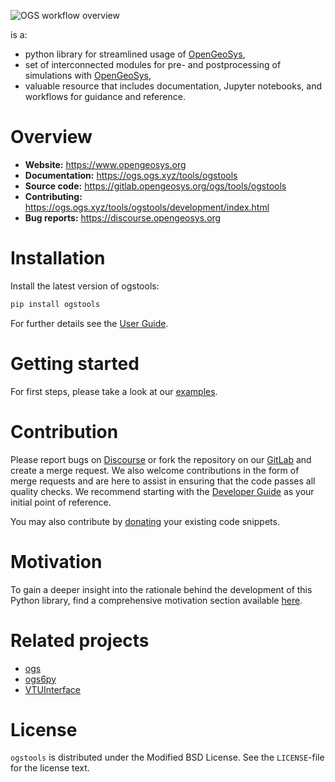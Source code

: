 ![OGS workflow overview](https://ogs.ogs.xyz/tools/ogstools/_static/ogstools.png "Supporting complex workflows - from preprocessing to simulation to postprocessing")

is a:

- python library for streamlined usage of [OpenGeoSys](https://www.opengeosys.org),
- set of interconnected modules for pre- and postprocessing of simulations with [OpenGeoSys](https://www.opengeosys.org),
- valuable resource that includes documentation, Jupyter notebooks, and workflows for guidance and reference.

# Overview

- **Website:** <https://www.opengeosys.org>
- **Documentation:** <https://ogs.ogs.xyz/tools/ogstools>
- **Source code:** <https://gitlab.opengeosys.org/ogs/tools/ogstools>
- **Contributing:** <https://ogs.ogs.xyz/tools/ogstools/development/index.html>
- **Bug reports:** <https://discourse.opengeosys.org>

# Installation

Install the latest version of ogstools:

```bash
pip install ogstools
```

For further details see the [User Guide](https://ogs.ogs.xyz/tools/ogstools/user-guide/index.html).

# Getting started

For first steps, please take a look at our [examples](https://ogs.ogs.xyz/tools/ogstools/auto_examples/index.html).

# Contribution

Please report bugs on [Discourse](https://discourse.opengeosys.org) or fork the repository on our [GitLab](https://gitlab.opengeosys.org/ogs/tools/ogstools) and create a merge request. We also welcome contributions in the form of merge requests and are here to assist in ensuring that the code passes all quality checks. We recommend starting with the [Developer Guide](https://ogs.ogs.xyz/tools/ogstools/development/index.html) as your initial point of reference.

You may also contribute by [donating](https://gitlab.opengeosys.org/ogs/tools/ogstools/-/blob/release-notes/donation.md) your existing code snippets.

# Motivation
To gain a deeper insight into the rationale behind the development of this Python library, find a comprehensive motivation section available [here](motivation.md).

# Related projects

- [ogs](https://pypi.org/project/ogs)
- [ogs6py](https://pypi.org/project/ogs6py)
- [VTUInterface](https://pypi.org/project/VTUinterface)

# License

`ogstools` is distributed under the Modified BSD License. See the `LICENSE`-file for the license text.
